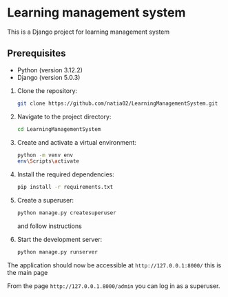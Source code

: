 # Learning management system

This is a Django project for learning management system

## Prerequisites

- Python (version 3.12.2)
- Django (version 5.0.3)

1. Clone the repository: 
    ```bash
    git clone https://github.com/natia02/LearningManagementSystem.git
    ```
2. Navigate to the project directory: 
    ```bash
    cd LearningManagementSystem
    ```

3. Create and activate a virtual environment: 
    ```bash
    python -m venv env
    env\Scripts\activate
    ```

4. Install the required dependencies: 
    ```bash
    pip install -r requirements.txt
    ```

5. Create a superuser: 
    ```bash
    python manage.py createsuperuser
    ```
   and follow instructions

6. Start the development server: 
    ```bash
    python manage.py runserver
    ``` 
The application should now be accessible at `http://127.0.0.1:8000/` this is the main page 

From the page `http://127.0.0.1.8000/admin` you can log in as a superuser.


